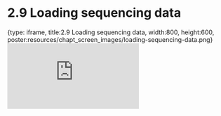 # 2.9 Loading sequencing data
 
{type: iframe, title:2.9 Loading sequencing data, width:800, height:600, poster:resources/chapt_screen_images/loading-sequencing-data.png}
![](https://mccoy-lab.github.io/hgv_modules/no_toc/loading-sequencing-data.html)
 

 
